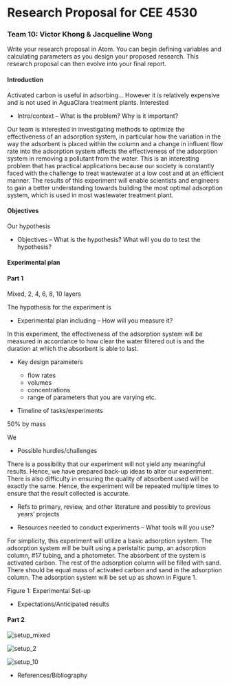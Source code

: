 # Research Proposal for CEE 4530

### Team 10: Victor Khong & Jacqueline Wong ###

Write your research proposal in Atom. You can begin defining variables and calculating parameters as you design your proposed research. This research proposal can then evolve into your final report.

#### Introduction ####

Activated carbon is useful in adsorbing... However it is relatively expensive and is not used in AguaClara treatment plants. Interested

- Intro/context – What is the problem? Why is it important?

Our team is interested in investigating methods to optimize the effectiveness of an adsorption system, in particular how the variation in the way the adsorbent is placed within the column and a change in influent flow rate into the adsorption system affects the effectiveness of the adsorption system in removing a pollutant from the water. This is an interesting problem that has practical applications because our society is constantly faced with the challenge to treat wastewater at a low cost and at an efficient manner. The results of this experiment will enable scientists and engineers to gain a better understanding towards building the most optimal adsorption system, which is used in most wastewater treatment plant.


#### Objectives ###

Our hypothesis


- Objectives – What is the hypothesis? What will you do to test the hypothesis?

#### Experimental plan ####

#### Part 1 ####

Mixed, 2, 4, 6, 8, 10 layers

The hypothesis for the experiment is

- Experimental plan including – How will you measure it?

In this experiment, the effectiveness of the adsorption system will be measured in accordance to how clear the water filtered out is and the duration at which the absorbent is able to last.

- Key design parameters
    - flow rates
    - volumes
    - concentrations
    - range of parameters that you are varying etc.

- Timeline of tasks/experiments

50% by mass


We

- Possible hurdles/challenges

There is a possibility that our experiment will not yield any meaningful results. Hence, we have prepared back-up ideas to alter our experiment. There is also difficulty in ensuring the quality of absorbent used will be exactly the same. Hence, the experiment will be repeated multiple times to ensure that the result collected is accurate.

- Refs to primary, review, and other literature and possibly to previous years’ projects



- Resources needed to conduct experiments – What tools will you use?

For simplicity, this experiment will utilize a basic adsorption system. The adsorption system will be built using a peristaltic pump, an adsorption column, #17 tubing, and a photometer. The absorbent of the system is activated carbon. The rest of the adsorption column will be filled with sand. There should be equal mass of activated carbon and sand in the adsorption column. The adsorption system will be set up as shown in Figure 1.



Figure 1: Experimental Set-up

- Expectations/Anticipated results

#### Part 2 ####

![setup_mixed](https://raw.githubusercontent.com/lw583/CEE4530/master/Project/setup_mixed.png)

![setup_2](https://raw.githubusercontent.com/lw583/CEE4530/master/Project/setup_2.png)

![setup_10](https://raw.githubusercontent.com/lw583/CEE4530/master/Project/setup_10.png)


- References/Bibliography
